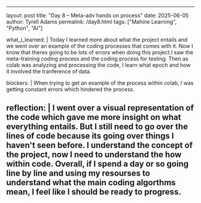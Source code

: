 ---
layout: post
title: "Day 8 – Meta-adv hands on process"
date: 2025-06-05
author: Tyrell Adams
permalink: /day8.html
tags: ["Mahine Learning", "Python", "AI"]



what_i_learned: |
  Today I learned more about what the project entails and we went over an example of the coding processes that comes with it. Now I know that theres going to be lots of errors when doing this project.I saw the meta-training coding process and the coding process for testing. Then as colab was analyzing and processing the code, I learn what epoch and how it involved the tranference of data.
  
blockers: |
  When trying to get an example of the process within colab, I was getting constant errors which hindered the process.
  
reflection: |
  I went over a visual representation of the code which gave me more insight on what everything entails. But I still need to go over the lines of code because its going over things I haven't seen before. I understand the concept of the project, now I need to understand the how within code. Overall, if I spend a day or so going line by line and using my resourses to understand what the main coding algorthms mean, I feel like I should be ready to progress.
  ---
